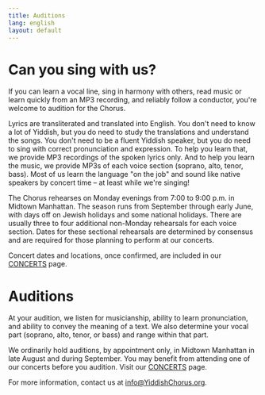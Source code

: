 ```yaml
---
title: Auditions
lang: english
layout: default
---
```


# Can you sing with us?

If you can learn a vocal line, sing in harmony with others, read music or learn quickly from an MP3 recording, and reliably follow a conductor, you're welcome to audition for the Chorus.

Lyrics are transliterated and translated into English.  You don't need to know a lot of Yiddish, but you do need to study the translations and understand the songs.  You don't need to be a fluent Yiddish speaker, but you do need to sing with correct pronunciation and expression.  To help you learn that, we provide MP3 recordings of the spoken lyrics only.  And to help you learn the music, we provide MP3s of each voice section (soprano, alto, tenor, bass).  Most of us learn the language "on the job" and sound like native speakers by concert time – at least while we're singing!

The Chorus rehearses on Monday evenings from 7:00 to 9:00 p.m. in Midtown Manhattan.  The season runs from September through early June, with days off on Jewish holidays and some national holidays.  There are usually three to four additional non-Monday rehearsals for each voice section.  Dates for these sectional rehearsals are determined by consensus and are required for those planning to perform at our concerts.

Concert dates and locations, once confirmed, are included in our [CONCERTS](https://www.yiddishchorus.org/concerts.html) page.

# Auditions

At your audition, we listen for musicianship, ability to learn pronunciation, and ability to convey the meaning of a text. We also determine your vocal part (soprano, alto, tenor, or bass) and range within that part.  

We ordinarily hold auditions, by appointment only, in Midtown Manhattan in late August and during September. You may benefit from attending one of our concerts before you audition. Visit our [CONCERTS](https://www.yiddishchorus.org/concerts.html) page.

For more information, contact us at [info@YiddishChorus.org](mailto:info@yiddishchorus.org).
